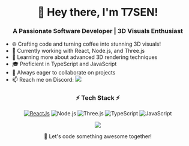 <h1 align="center">👋 Hey there, I'm T7SEN!</h1>

<h3 align="center">A Passionate Software Developer | 3D Visuals Enthusiast</h3>

- 🌐 Crafting code and turning coffee into stunning 3D visuals!
- 💼 Currently working with React, Node.js, and Three.js
- 🌱 Learning more about advanced 3D rendering techniques
- 🎓 Proficient in TypeScript and JavaScript
- 🔭 Always eager to collaborate on projects
- 📫 Reach me on Discord: [<img src="https://img.shields.io/badge/Discord-T7SEN.%230097-blue?style=flat&logo=discord" />](https://discord.com/users/170916597156937728)

<h3 align="center">⚡ Tech Stack ⚡</h3>

<p align="center">
  <a href=”https://www.google.com“><img src="https://img.shields.io/badge/-ReactJs-61DAFB?logo=react&logoColor=white&style=for-the-badge" alt="ReactJs"></a>
  <img src="https://img.shields.io/badge/-Node.js-339933?logo=Node.js&logoColor=white&style=for-the-badge" alt="Node.js">
  <img src="https://img.shields.io/badge/-Three.js-000000?logo=Three.js&logoColor=white&style=for-the-badge" alt="Three.js">
  <img src="https://img.shields.io/badge/-TypeScript-3178C6?logo=typescript&logoColor=white&style=for-the-badge" alt="TypeScript">
  <img src="https://img.shields.io/badge/-JavaScript-F7DF1E?logo=javascript&logoColor=black&style=for-the-badge" alt="JavaScript">
</p>

<p align="center">
  <a href="https://github.com/t7sen">
    <img align="center" src="https://github-readme-stats.vercel.app/api?username=t7sen&show_icons=true&theme=tokyonight" />
  </a>
</p>

<p align="center">
  🚀 Let's code something awesome together!
</p>
